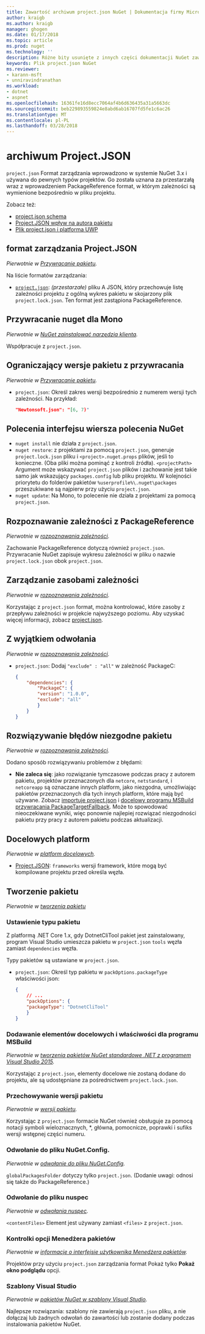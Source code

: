 ```yaml
---
title: Zawartość archiwum project.json NuGet | Dokumentacja firmy Microsoft
author: kraigb
ms.author: kraigb
manager: ghogen
ms.date: 01/17/2018
ms.topic: article
ms.prod: nuget
ms.technology: ''
description: Różne bity usunięte z innych części dokumentacji NuGet zawartość pliku project.json.
keywords: Plik project.json NuGet
ms.reviewer:
- karann-msft
- unniravindranathan
ms.workload:
- dotnet
- aspnet
ms.openlocfilehash: 16361fe16d8ecc7064af4b6d636435a31a5663dc
ms.sourcegitcommit: beb229893559824e8abd6ab16707fd5fe1c6ac26
ms.translationtype: MT
ms.contentlocale: pl-PL
ms.lasthandoff: 03/28/2018
---
```

# <a name="projectjson-archive"></a>archiwum Project.JSON

`project.json` Format zarządzania wprowadzono w systemie NuGet 3.x i używana do pewnych typów projektów. Go została uznana za przestarzałą wraz z wprowadzeniem PackageReference format, w którym zależności są wymienione bezpośrednio w pliku projektu.

Zobacz też:

- [project.json schema](project-json.md)
- [Project.JSON wpływ na autora pakietu](project-json-impact.md)
- [Plik project.json i platforma UWP](project-json-and-uwp.md)

## <a name="projectjson-management-format"></a>format zarządzania Project.JSON

*Pierwotnie w [Przywracanie pakietu](../what-is-nuget.md).*

Na liście formatów zarządzania:

- [`project.json`](project-json.md): *(przestarzałe)* pliku A JSON, który przechowuje listę zależności projektu z ogólną wykres pakietu w skojarzony plik `project.lock.json`. Ten format jest zastąpiona PackageReference.

## <a name="nuget-restore-on-mono"></a>Przywracanie nuget dla Mono

*Pierwotnie w [NuGet zainstalować narzędzia klienta](../install-nuget-client-tools.md).*

Współpracuje z `project.json`.

## <a name="constraining-package-versions-with-restore"></a>Ograniczający wersje pakietu z przywracania

*Pierwotnie w [Przywracanie pakietu](../consume-packages/package-restore.md#constraining-package-versions-with-restore).*

- `project.json`: Określ zakres wersji bezpośrednio z numerem wersji tych zależności. Na przykład:

    ```json
    "Newtonsoft.json": "[6, 7)"
    ```

## <a name="nuget-cli-commands"></a>Polecenia interfejsu wiersza polecenia NuGet

- `nuget install` nie działa z `project.json`.
- `nuget restore`: z projektami za pomocą `project.json`, generuje `project.lock.json` pliku i `<project>.nuget.props` plików, jeśli to konieczne. (Oba pliki można pominąć z kontroli źródła). `<projectPath>` Argument może wskazywać `project.json` plików i zachowanie jest takie samo jak wskazujący `packages.config` lub pliku projektu. W kolejności priorytetu do folderów pakietów `%userprofile%\.nuget\packages` przeszukiwane są najpierw przy użyciu `project.json`.
- `nuget update`: Na Mono, to polecenie nie działa z projektami za pomocą `project.json`.

## <a name="dependency-resolution-with-packagereference"></a>Rozpoznawanie zależności z PackageReference

*Pierwotnie w [rozpoznawania zależności](../consume-packages/dependency-resolution.md#dependency-resolution-with-packagereference).*

Zachowanie PackageReference dotyczą również `project.json`. Przywracanie NuGet zapisuje wykresu zależności w pliku o nazwie `project.lock.json` obok `project.json`.

## <a name="managing-dependency-assets"></a>Zarządzanie zasobami zależności

*Pierwotnie w [rozpoznawania zależności](../consume-packages/dependency-resolution.md#managing-dependency-assets).*

Korzystając z `project.json` format, można kontrolować, które zasoby z przepływu zależności w projekcie najwyższego poziomu. Aby uzyskać więcej informacji, zobacz [project.json](project-json.md).

## <a name="excluding-references"></a>Z wyjątkiem odwołania

*Pierwotnie w [rozpoznawania zależności](../consume-packages/dependency-resolution.md#excluding-references).*

- `project.json`: Dodaj `"exclude" : "all"` w zależność PackageC:

    ```json
    {
        "dependencies": {
            "PackageC": {
            "version": "1.0.0",
            "exclude": "all"
            }
        }
    }
    ```

## <a name="resolving-incompatible-package-errors"></a>Rozwiązywanie błędów niezgodne pakietu

*Pierwotnie w [rozpoznawania zależności](../consume-packages/dependency-resolution.md#resolving-incompatible-package-errors).*

Dodano sposób rozwiązywaniu problemów z błędami:

- **Nie zaleca się**: jako rozwiązanie tymczasowe podczas pracy z autorem pakietu, projektów przeznaczonych dla `netcore`, `netstandard`, i `netcoreapp` są oznaczane innych platform, jako niezgodna, umożliwiając pakietów przeznaczonych dla tych innych platform, które mają być używane. Zobacz [importuje project.json](project-json.md#imports) i [docelowy programu MSBuild przywracania PackageTargetFallback](../reference/msbuild-targets.md#packagetargetfallback). Może to spowodować nieoczekiwane wyniki, więc ponownie najlepiej rozwiązać niezgodności pakietu przy pracy z autorem pakietu podczas aktualizacji.

## <a name="target-frameworks"></a>Docelowych platform

*Pierwotnie w [platform docelowych](../reference/target-frameworks.md).*

- [Project.JSON](project-json.md): `frameworks` wersji framework, które mogą być kompilowane projektu przed określa węzła.

## <a name="creating-a-package"></a>Tworzenie pakietu

*Pierwotnie w [tworzenia pakietu](../create-packages/creating-a-package.md)*

### <a name="setting-a-package-type"></a>Ustawienie typu pakietu

Z platformą .NET Core 1.x, gdy DotnetCliTool pakiet jest zainstalowany, program Visual Studio umieszcza pakietu w `project.json` `tools` węzła zamiast `dependencies` węzła.

Typy pakietów są ustawiane w `project.json`.

- `project.json`: Określ typ pakietu w `packOptions.packageType` właściwości json:

    ```json
    {
        // ...
        "packOptions": {
        "packageType": "DotnetCliTool"
        }
    }
    ```

### <a name="adding-targets-and-props-for-msbuild"></a>Dodawanie elementów docelowych i właściwości dla programu MSBuild

*Pierwotnie w [tworzenia pakietów NuGet standardowe .NET z programem Visual Studio 2015](../guides/create-net-standard-packages-vs2015.md).*

Korzystając z `project.json`, elementy docelowe nie zostaną dodane do projektu, ale są udostępniane za pośrednictwem `project.lock.json`.

### <a name="package-versioning"></a>Przechowywanie wersji pakietu

*Pierwotnie w [wersji pakietu](../reference/package-versioning.md).*

Korzystając z `project.json` formacie NuGet również obsługuje za pomocą notacji symboli wieloznacznych, \*, główna, pomocnicze, poprawki i sufiks wersji wstępnej części numeru.

### <a name="nugetconfig-reference"></a>Odwołanie do pliku NuGet.Config.

*Pierwotnie w [odwołanie do pliku NuGet.Config](../reference/nuget-config-file.md).*

`globalPackagesFolder` dotyczy tylko `project.json`. (Dodanie uwagi: odnosi się także do PackageReference.)

### <a name="nuspec-file-reference"></a>Odwołanie do pliku nuspec

*Pierwotnie w [odwołania nuspec](../reference/nuspec.md).*

`<contentFiles>` Element jest używany zamiast `<files>` z `project.json`.

### <a name="package-manager-options-control"></a>Kontrolki opcji Menedżera pakietów

*Pierwotnie w [informacje o interfejsie użytkownika Menedżera pakietów](../tools/package-manager-ui.md).*

Projektów przy użyciu `project.json` zarządzania format Pokaż tylko **Pokaż okno podglądu** opcji.

### <a name="visual-studio-templates"></a>Szablony Visual Studio

*Pierwotnie w [pakietów NuGet w szablony Visual Studio](../visual-studio-extensibility/visual-studio-templates.md).*

Najlepsze rozwiązania: szablony nie zawierają `project.json` pliku, a nie dołączaj lub żadnych odwołań do zawartości lub zostanie dodany podczas instalowania pakietów NuGet.